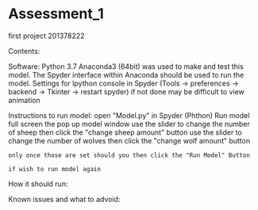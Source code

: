 # Assessment_1
first project 201378222


Contents:

Software:
Python 3.7
Anaconda3 (64bit) was used to make and test this model. 
The Spyder interface within Anaconda should be used to run the model. 
Settings for Ipython console in Spyder (Tools -> preferences -> backend -> Tkinter -> restart spyder)
	if not done may be difficult to view animation

Instructions to run model: 
	open "Model.py" in Spyder (Phthon)
	Run model
	full screen the pop up model window 
	use the slider to change the number of sheep 
	then click the "change sheep amount" button
	use the slider to change the number of wolves
	then click the "change wolf amount" button
	
	only once those are set should you then click the "Run Model" Button
	
	if wish to run model again

How it should run:

Known issues and what to advoid: